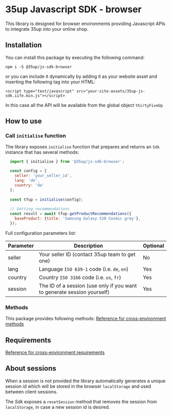 # 35up Javascript SDK - browser

This library is designed for browser environments providing Javascript APIs to 
integrate 35up into your online shop.

## Installation
You can install this package by executing the following command:
```$xslt
npm i -S @35up/js-sdk-browser
```

or you can include it dynamically by adding it as your website asset and
inserting the following tag into your HTML:
```$xslt
<script type="text/javascript" src="your-site-assets/35up-js-sdk.iife.min.js"></script>
```

In this case all the API will be available from the global object
`thirtyFiveUp`

## How to use

### Call `initialise` function
The library exposes `initialise` function that prepares and returns an
`Sdk` instance that has several methods:

```js
  import { initialise } from '@35up/js-sdk-browser';

  const config = {
    seller: 'your_seller_id',
    lang: 'de',
    country: 'de'
  };
  
  const tfup = initialise(config);
  
  // Getting recommendations
  const result = await tfup.getProductRecommendations({
    baseProduct: {title: 'Samsung Galaxy S20 Cosmic grey'},
  });
```

Full configuration parameters list:

| Parameter | Description                                                             | Optional |
|-----------|-------------------------------------------------------------------------|----------|
| seller    | Your seller ID (contact 35up team to get one)                           | No       |
| lang      | Language `ISO 639-1` code (i.e. `de`, `en`)                             | Yes      |
| country   | Country `ISO 3166` code (i.e. `us`, `fr`)                               | Yes      |
| session   | The ID of a session (use only if you want to generate session yourself) | Yes      |

### Methods

This package provides following methods:
[Reference for cross-environment methods](../base/README.md#methods)

## Requirements

[Reference for cross-environment requirements](../base/README.md#requirements)

## About sessions

When a session is not provided the library automatically generates a unique
session id which will be stored in the browser `localStorage` and used between 
client sessions.

The _Sdk_ exposes a `resetSession` method that removes the session from
`localStorage`, in case a new session id is desired.
